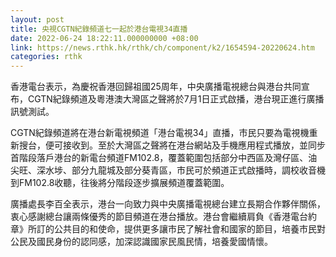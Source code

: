 ```yaml
---
layout: post
title: 央視CGTN紀錄頻道七一起於港台電視34直播
date: 2022-06-24 18:22:11.000000000 +08:00
link: https://news.rthk.hk/rthk/ch/component/k2/1654594-20220624.htm
categories: rthk
---
```


香港電台表示，為慶祝香港回歸祖國25周年，中央廣播電視總台與港台共同宣布，CGTN紀錄頻道及粵港澳大灣區之聲將於7月1日正式啟播，港台現正進行廣播訊號測試。

CGTN紀錄頻道將在港台新電視頻道「港台電視34」直播，市民只要為電視機重新搜台，便可接收到。至於大灣區之聲將在港台網站及手機應用程式播放，並同步首階段落戶港台的新電台頻道FM102.8，覆蓋範圍包括部分中西區及灣仔區、油尖旺、深水埗、部分九龍城及部分葵青區，市民可於頻道正式啟播時，調校收音機到FM102.8收聽，往後將分階段逐步擴展頻道覆蓋範圍。

廣播處長李百全表示，港台一向致力與中央廣播電視總台建立長期合作夥伴關係，衷心感謝總台讓兩條優秀的節目頻道在港台播放。港台會繼續肩負《香港電台約章》所訂的公共目的和使命，提供更多讓市民了解社會和國家的節目，培養市民對公民及國民身份的認同感，加深認識國家民風民情，培養愛國情懷。
